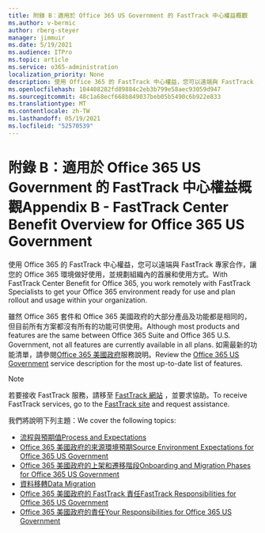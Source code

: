 ```yaml
---
title: 附錄 B：適用於 Office 365 US Government 的 FastTrack 中心權益概觀
ms.author: v-bermic
author: rberg-steyer
manager: jimmuir
ms.date: 5/19/2021
ms.audience: ITPro
ms.topic: article
ms.service: o365-administration
localization_priority: None
description: 使用 Office 365 的 FastTrack 中心權益，您可以遠端與 FastTrack 專家合作，讓您的 Office 365 環境做好使用，並規劃組織內的首展和使用方式。
ms.openlocfilehash: 104408282fd89884c2eb3b799e58aec93059d947
ms.sourcegitcommit: 48c1a68ecf668b849037beb05b5490c6b922e833
ms.translationtype: MT
ms.contentlocale: zh-TW
ms.lasthandoff: 05/19/2021
ms.locfileid: "52570539"
---
```

# <a name="appendix-b---fasttrack-center-benefit-overview-for-office-365-us-government"></a><span data-ttu-id="a12d7-103">附錄 B：適用於 Office 365 US Government 的 FastTrack 中心權益概觀</span><span class="sxs-lookup"><span data-stu-id="a12d7-103">Appendix B - FastTrack Center Benefit Overview for Office 365 US Government</span></span>

<span data-ttu-id="a12d7-104">使用 Office 365 的 FastTrack 中心權益，您可以遠端與 FastTrack 專家合作，讓您的 Office 365 環境做好使用，並規劃組織內的首展和使用方式。</span><span class="sxs-lookup"><span data-stu-id="a12d7-104">With FastTrack Center Benefit for Office 365, you work remotely with FastTrack Specialists to get your Office 365 environment ready for use and plan rollout and usage within your organization.</span></span> 
  
<span data-ttu-id="a12d7-105">雖然 Office 365 套件和 Office 365 美國政府的大部分產品及功能都是相同的，但目前所有方案都沒有所有的功能可供使用。</span><span class="sxs-lookup"><span data-stu-id="a12d7-105">Although most products and features are the same between Office 365 Suite and Office 365 U.S. Government, not all features are currently available in all plans.</span></span> <span data-ttu-id="a12d7-106">如需最新的功能清單，請參閱[Office 365 美國政府](https://aka.ms/aboutgovcloud)服務說明。</span><span class="sxs-lookup"><span data-stu-id="a12d7-106">Review the [Office 365 US Government](https://aka.ms/aboutgovcloud) service description for the most up-to-date list of features.</span></span>

> [!NOTE]
> <span data-ttu-id="a12d7-107">若要接收 FastTrack 服務，請移至 [FastTrack 網站](https://go.microsoft.com/fwlink/?linkid=780698) ，並要求協助。</span><span class="sxs-lookup"><span data-stu-id="a12d7-107">To receive FastTrack services, go to the [FastTrack site](https://go.microsoft.com/fwlink/?linkid=780698) and request assistance.</span></span>  

<span data-ttu-id="a12d7-108">我們將說明下列主題：</span><span class="sxs-lookup"><span data-stu-id="a12d7-108">We cover the following topics:</span></span>
- [<span data-ttu-id="a12d7-109">流程與預期值</span><span class="sxs-lookup"><span data-stu-id="a12d7-109">Process and Expectations</span></span>](process-and-expectations.md) 
- [<span data-ttu-id="a12d7-110">Office 365 美國政府的來源環境預期</span><span class="sxs-lookup"><span data-stu-id="a12d7-110">Source Environment Expectations for Office 365 US Government</span></span>](US-Gov-appendix-source-environment-expectations.md)   
- [<span data-ttu-id="a12d7-111">Office 365 美國政府的上架和遷移階段</span><span class="sxs-lookup"><span data-stu-id="a12d7-111">Onboarding and Migration Phases for Office 365 US Government</span></span>](US-Gov-appendix-onboarding-and-migration.md)
- [<span data-ttu-id="a12d7-112">資料移轉</span><span class="sxs-lookup"><span data-stu-id="a12d7-112">Data Migration</span></span>](data-migration.md)    
- [<span data-ttu-id="a12d7-113">Office 365 美國政府的 FastTrack 責任</span><span class="sxs-lookup"><span data-stu-id="a12d7-113">FastTrack Responsibilities for Office 365 US Government</span></span>](US-Gov-appendix-fasttrack-responsibilities.md)   
- [<span data-ttu-id="a12d7-114">Office 365 美國政府的責任</span><span class="sxs-lookup"><span data-stu-id="a12d7-114">Your Responsibilities for Office 365 US Government</span></span>](US-Gov-appendix-your-responsibilities.md)    

